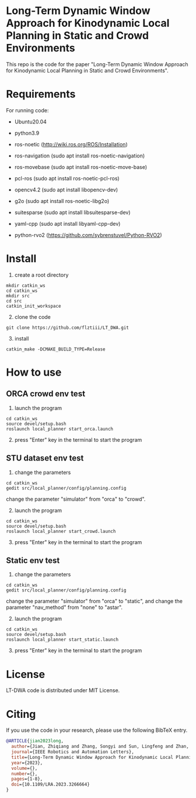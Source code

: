 # Long-Term Dynamic Window Approach for Kinodynamic Local Planning in Static and Crowd Environments

This repo is the code for the paper "Long-Term Dynamic Window Approach for Kinodynamic Local Planning in Static and Crowd Environments".

# Requirements

For running code:

- Ubuntu20.04

- python3.9

- ros-noetic (http://wiki.ros.org/ROS/Installation)

- ros-navigation (sudo apt install ros-noetic-navigation)

- ros-movebase (sudo apt install ros-noetic-move-base)

- pcl-ros (sudo apt install ros-noetic-pcl-ros)

- opencv4.2 (sudo apt install libopencv-dev)

- g2o (sudo apt install ros-noetic-libg2o)

- suitesparse (sudo apt install libsuitesparse-dev)

- yaml-cpp (sudo apt install libyaml-cpp-dev)

- python-rvo2 (https://github.com/sybrenstuvel/Python-RVO2)

# Install

1. create a root directory

```
mkdir catkin_ws
cd catkin_ws
mkdir src
cd src
catkin_init_workspace
```

2. clone the code

```
git clone https://github.com/flztiii/LT_DWA.git
```

3. install

```
catkin_make -DCMAKE_BUILD_TYPE=Release
```

# How to use

## ORCA crowd env test

1. launch the program

```
cd catkin_ws
source devel/setup.bash
roslaunch local_planner start_orca.launch
```

2. press "Enter" key in the terminal to start the program

## STU dataset env test

1. change the parameters

```
cd catkin_ws
gedit src/local_planner/config/planning.config
```

change the parameter "simulator" from "orca" to "crowd".

2. launch the program

```
cd catkin_ws
source devel/setup.bash
roslaunch local_planner start_crowd.launch
```

3. press "Enter" key in the terminal to start the program

## Static env test

1. change the parameters

```
cd catkin_ws
gedit src/local_planner/config/planning.config
```

change the parameter "simulator" from "orca" to "static", and change the parameter "nav_method" from "none" to "astar".

2. launch the program

```
cd catkin_ws
source devel/setup.bash
roslaunch local_planner start_static.launch
```

3. press "Enter" key in the terminal to start the program

# License

LT-DWA code is distributed under MIT License.

# Citing

If you use the code in your research, please use the following BibTeX entry.

```BibTeX
@ARTICLE{jian2023long,
  author={Jian, Zhiqiang and Zhang, Songyi and Sun, Lingfeng and Zhan, Wei and Zheng, Nanning and Tomizuka, Masayoshi},
  journal={IEEE Robotics and Automation Letters}, 
  title={Long-Term Dynamic Window Approach for Kinodynamic Local Planning in Static and Crowd Environments}, 
  year={2023},
  volume={},
  number={},
  pages={1-8},
  doi={10.1109/LRA.2023.3266664}
}
```
